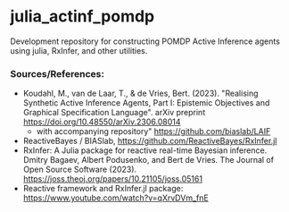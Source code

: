 # julia_actinf_pomdp
Development repository for constructing POMDP Active Inference agents using julia, RxInfer, and other utilities.

### Sources/References:
- Koudahl, M., van de Laar, T., & de Vries, Bert. (2023). "Realising Synthetic Active Inference Agents, Part I: Epistemic Objectives and Graphical Specification Language". arXiv preprint https://doi.org/10.48550/arXiv.2306.08014
    - with accompanying repository" https://github.com/biaslab/LAIF
- ReactiveBayes / BIASlab, https://github.com/ReactiveBayes/RxInfer.jl
- RxInfer: A Julia package for reactive real-time
Bayesian inference. Dmitry Bagaev, Albert Podusenko, and Bert de Vries. The Journal of Open Source Software (2023). https://joss.theoj.org/papers/10.21105/joss.05161
- Reactive framework and RxInfer.jl package: https://www.youtube.com/watch?v=qXrvDVm_fnE
